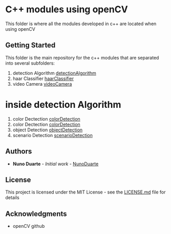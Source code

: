 # C++ modules using openCV

This folder is where all the modules developed in c++ are located when using openCV

## Getting Started

This folder is the main repository for the c++ modules that are separated into several subfolders:
1. detection Algorithm [detectionAlgorithm](https://github.com/NunoDuarte/openCVdevelop/tree/master/cpp/detectionAlgorithm)
2. haar Classifier [haarClassifier](https://github.com/NunoDuarte/openCVdevelop/tree/master/cpp/haarClassifier)
4. video Camera [videoCamera](https://github.com/NunoDuarte/openCVdevelop/tree/master/cpp/videoCamera)

# inside detection Algorithm
1. color Dectection [colorDetection](https://github.com/NunoDuarte/openCVdevelop/tree/master/cpp/detectionAlgorithm/colorDetection)
2. color Dectection [colorDetection](https://github.com/NunoDuarte/openCVdevelop/tree/master/cpp/detectionAlgorithm/colorDetection)
3. object Detection [objectDetection](https://github.com/NunoDuarte/openCVdevelop/tree/master/cpp/detectionAlgorithm/objectDetection)
4. scenario Detection [scenarioDetection](https://github.com/NunoDuarte/openCVdevelop/tree/master/cpp/detectionAlgorithm/scenarioDetection)

## Authors

* **Nuno Duarte** - *Initial work* - [NunoDuarte](https://github.com/NunoDuarte)


## License

This project is licensed under the MIT License - see the [LICENSE.md](LICENSE.md) file for details

## Acknowledgments

* openCV github
